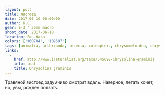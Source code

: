 ```yaml
---
layout: post
title: Листоед
date: 2017-06-19 00:00:00
author: К.С.
gear: E-3 / 35mm macro
shoot_date: 2017-06-18
location: Ёль-база
colors: ['060704', '102607']
tags: [animalia, arthropoda, insecta, coleoptera, chrysomeloidea, chrysomelidae, chrysolina, chrysolina graminis]
links:
  -
    href: http://www.inaturalist.org/taxa/545692-Chrysolina-graminis
    info: inat
    title: Chrysolina graminis
---
```

Травяной листоед задумчиво смотрит вдаль. Наверное, летать хочет, но, увы, рождён ползать.
